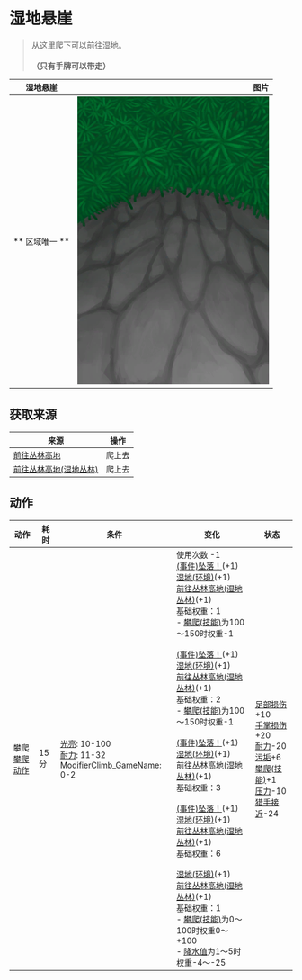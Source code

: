 # 湿地悬崖  
> 从这里爬下可以前往湿地。<br><br><b>（只有手牌可以带走）</b>  
  
  湿地悬崖  |   图片   
 ----  |  ----:   
 ** 区域唯一 **  |  ![](Sprite/CliffsDown.png)   
  
## 获取来源  
来源  |  操作  
----  |  ----  
[前往丛林高地](Path_ValleyToJungleHighlands.md)  |  爬上去  
[前往丛林高地(湿地丛林)](Path_WetlandsToJungleHighlands.md)  |  爬上去  
## 动作  
动作  |  耗时  |  条件  |  变化  |  状态  
----  |  ----  |  ----  |  ----  |  ----  
攀爬<br>[攀爬动作](ClimbAction.md)  |  15分  |  [光亮](Light.md): 10-100<br>[耐力](Stamina.md): 11-32<br>[ModifierClimb_GameName](ModifierClimb.md): 0-2  |  使用次数  -1<br>[(事件)坠落！](Event_FallFracture.md)(+1)<br>[湿地(环境)](Env_Wetlands.md)(+1)<br>[前往丛林高地(湿地丛林)](Path_WetlandsToJungleHighlands.md)(+1)<br>基础权重：1<br>- [攀爬(技能)](Skill_Climbing.md)为100～150时权重-1<br><br>[(事件)坠落！](Event_FallSprains.md)(+1)<br>[湿地(环境)](Env_Wetlands.md)(+1)<br>[前往丛林高地(湿地丛林)](Path_WetlandsToJungleHighlands.md)(+1)<br>基础权重：2<br>- [攀爬(技能)](Skill_Climbing.md)为100～150时权重-1<br><br>[(事件)坠落！](Event_FallAbrasion.md)(+1)<br>[湿地(环境)](Env_Wetlands.md)(+1)<br>[前往丛林高地(湿地丛林)](Path_WetlandsToJungleHighlands.md)(+1)<br>基础权重：3<br><br>[(事件)坠落！](Event_FallBruise.md)(+1)<br>[湿地(环境)](Env_Wetlands.md)(+1)<br>[前往丛林高地(湿地丛林)](Path_WetlandsToJungleHighlands.md)(+1)<br>基础权重：6<br><br>[湿地(环境)](Env_Wetlands.md)(+1)<br>[前往丛林高地(湿地丛林)](Path_WetlandsToJungleHighlands.md)(+1)<br>基础权重：1<br>- [攀爬(技能)](Skill_Climbing.md)为0～100时权重0～+100<br>- [降水值](RainValue.md)为1～5时权重-4～-25<br>  |  [足部损伤](FootDamage.md)+10<br>[手掌损伤](HandDamage.md)+20<br>[耐力](Stamina.md)-20<br>[污垢](Filth.md)+6<br>[攀爬(技能)](Skill_Climbing.md)+1<br>[压力](Stress.md)-10<br>[猎手接近](HuntersProximity.md)-24  
